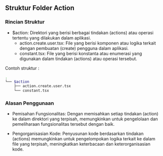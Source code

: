 ## Struktur Folder Action

### Rincian Struktur
- $action: Direktori yang berisi berbagai tindakan (actions) atau operasi tertentu yang dilakukan dalam aplikasi.
    - action.create.user.tsx: File yang berisi komponen atau logika terkait dengan pembuatan (create) pengguna dalam aplikasi.
    - constant.tsx: File yang berisi konstanta atau enumerasi yang digunakan dalam tindakan (actions) atau operasi tersebut.

Contoh struktur :
```sh
.
└── $action
    ├── action.create.user.tsx
    └── constant.tsx
```

### Alasan Penggunaan
- Pemisahan Fungsionalitas: Dengan memisahkan setiap tindakan (action) ke dalam direktori yang terpisah, memungkinkan untuk pengelolaan dan pemeliharaan fungsionalitas tersebut dengan baik.

- Pengorganisasian Kode: Penyusunan kode berdasarkan tindakan (actions) memungkinkan untuk pengelompokan logika terkait ke dalam file yang terpisah, meningkatkan keterbacaan dan keterorganisasian kode.
